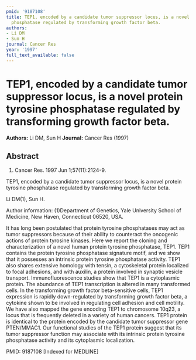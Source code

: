 ```yaml
---
pmid: '9187108'
title: TEP1, encoded by a candidate tumor suppressor locus, is a novel protein tyrosine
  phosphatase regulated by transforming growth factor beta.
authors:
- Li DM
- Sun H
journal: Cancer Res
year: '1997'
full_text_available: false
---
```


# TEP1, encoded by a candidate tumor suppressor locus, is a novel protein tyrosine phosphatase regulated by transforming growth factor beta.
**Authors:** Li DM, Sun H
**Journal:** Cancer Res (1997)

## Abstract

1. Cancer Res. 1997 Jun 1;57(11):2124-9.

TEP1, encoded by a candidate tumor suppressor locus, is a novel protein tyrosine 
phosphatase regulated by transforming growth factor beta.

Li DM(1), Sun H.

Author information:
(1)Department of Genetics, Yale University School of Medicine, New Haven, 
Connecticut 06520, USA.

It has long been postulated that protein tyrosine phosphatases may act as tumor 
suppressors because of their ability to counteract the oncogenic actions of 
protein tyrosine kinases. Here we report the cloning and characterization of a 
novel human protein tyrosine phosphatase, TEP1. TEP1 contains the protein 
tyrosine phosphatase signature motif, and we show that it possesses an intrinsic 
protein tyrosine phosphatase activity. TEP1 also shares extensive homology with 
tensin, a cytoskeletal protein localized to focal adhesions, and with auxilin, a 
protein involved in synaptic vesicle transport. Immunofluorescence studies show 
that TEP1 is a cytoplasmic protein. The abundance of TEP1 transcription is 
altered in many transformed cells. In the transforming growth factor 
beta-sensitive cells, TEP1 expression is rapidly down-regulated by transforming 
growth factor beta, a cytokine shown to be involved in regulating cell adhesion 
and cell motility. We have also mapped the gene encoding TEP1 to chromosome 
10q23, a locus that is frequently deleted in a variety of human cancers. TEP1 
protein is identical to the protein encoded by the candidate tumor suppressor 
gene PTEN/MMAC1. Our functional studies of the TEP1 protein suggest that its 
tumor suppressor function may associate with its intrinsic protein tyrosine 
phosphatase activity and its cytoplasmic localization.

PMID: 9187108 [Indexed for MEDLINE]
